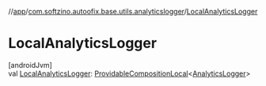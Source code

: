 //[app](../../index.md)/[com.softzino.autoofix.base.utils.analyticslogger](index.md)/[LocalAnalyticsLogger](-local-analytics-logger.md)

# LocalAnalyticsLogger

[androidJvm]\
val [LocalAnalyticsLogger](-local-analytics-logger.md): [ProvidableCompositionLocal](https://developer.android.com/reference/kotlin/androidx/compose/runtime/ProvidableCompositionLocal.html)&lt;[AnalyticsLogger](-analytics-logger/index.md)&gt;

